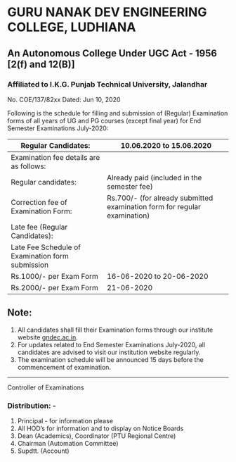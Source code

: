 # GURU NANAK DEV ENGINEERING COLLEGE, LUDHIANA
## An Autonomous College Under UGC Act - 1956 [2(f) and 12(B)]
### Affiliated to I.K.G. Punjab Technical University, Jalandhar

No. COE/137/82xx Dated: Jun 10, 2020

Following is the schedule for filling and submission of (Regular) Examination forms of all years of UG and PG
courses (except final year) for End Semester Examinations July-2020:

|Regular Candidates:|10.06.2020 to 15.06.2020|
|---|---|
|Examination fee details are as follows:| |
|Regular candidates:|Already paid (included in the semester fee)|
|Correction fee of Examination Form:|Rs.700/- (for already submitted examination form for regular examination)|
|Late fee (Regular Candidates):||
|Late Fee Schedule of Examination form submission||
|Rs.1000/- per Exam Form|16-06-2020 to 20-06-2020|
|Rs.2000/- per Exam Form|21-06-2020| 

## Note:

1. All  candidates shall fill their Examination forms through our institute website [gndec.ac.in](www.gndec.ac.in).
1. For updates related to End Semester Examinations July-2020, all candidates are advised to visit our institution website regularly.
1. The examination schedule will be announced 15 days before the commencement of examination.

---
Controller of Examinations

### Distribution: -
1. Principal - for information please
1. All HOD’s for information and to display on Notice Boards
1. Dean (Academics), Coordinator (PTU Regional Centre)
1. Chairman (Automation Committee)
1. Supdtt. (Account)
